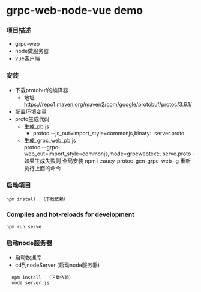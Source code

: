 # grpc-web-node-vue  demo
### 项目描述
- grpc-web
- node做服务器
- vue客户端

### 安装
- 下载protobuf的编译器
   - 地址 https://repo1.maven.org/maven2/com/google/protobuf/protoc/3.6.1/
- 配置环境变量
- proto生成代码
   - 生成_pb.js
      -  protoc --js_out=import_style=commonjs,binary:. server.proto  
   - 生成_grpc_web_pb.js  
      protoc --grpc-web_out=import_style=commonjs,mode=grpcwebtext:. serve.proto
      -如果生成失败则 全局安装 npm i zaucy-protoc-gen-grpc-web -g
       重新执行上面的命令
       
### 启动项目

```
npm install  （下载依赖）
```

### Compiles and hot-reloads for development
```
npm run serve
```

### 启动node服务器

- 启动数据库
- cd到nodeServer (启动node服务器) 
```
  npm install  （下载依赖）
  node server.js
  
```

